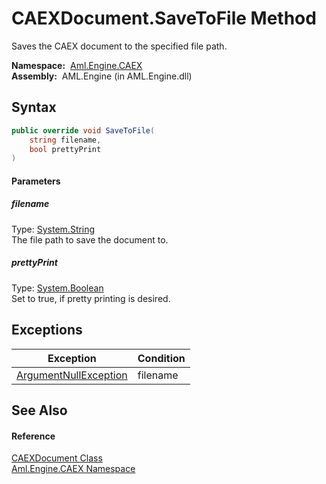 CAEXDocument.SaveToFile Method
==============================
Saves the CAEX document to the specified file path.

  **Namespace:**  [Aml.Engine.CAEX][1]  
  **Assembly:**  AML.Engine (in AML.Engine.dll)

Syntax
------

```csharp
public override void SaveToFile(
	string filename,
	bool prettyPrint
)
```

#### Parameters

##### *filename*
Type: [System.String][2]  
The file path to save the document to.

##### *prettyPrint*
Type: [System.Boolean][3]  
Set to true, if pretty printing is desired.


Exceptions
----------

Exception                  | Condition 
-------------------------- | --------- 
[ArgumentNullException][4] | filename  


See Also
--------

#### Reference
[CAEXDocument Class][5]  
[Aml.Engine.CAEX Namespace][1]  

[1]: ../README.md
[2]: https://docs.microsoft.com/dotnet/api/system.string
[3]: https://docs.microsoft.com/dotnet/api/system.boolean
[4]: https://docs.microsoft.com/dotnet/api/system.argumentnullexception
[5]: README.md
[6]: https://www.automationml.org
[7]: ../../icons/logoShade.png